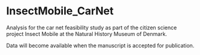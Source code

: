 # InsectMobile_CarNet
Analysis for the car net feasibility study as part of the citizen science project Insect Mobile at the Natural History Museum of Denmark.

Data will become available when the manuscript is accepted for publication.
